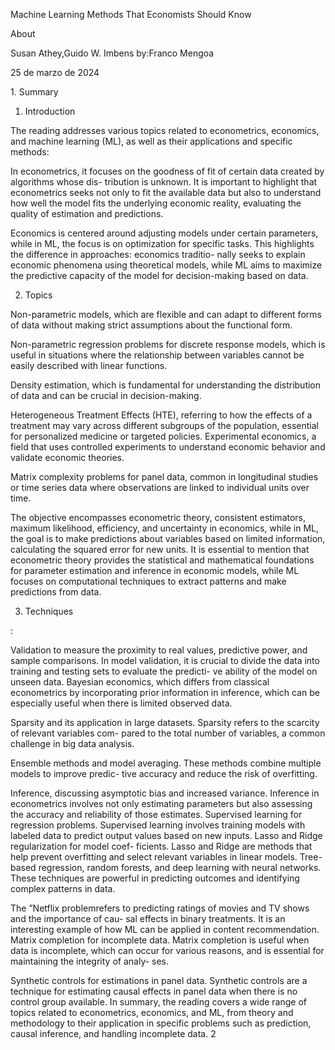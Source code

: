﻿Machine Learning Methods That Economists Should Know

About

Susan Athey,Guido W. Imbens by:Franco Mengoa

25 de marzo de 2024

1\. Summary

1. Introduction

The reading addresses various topics related to econometrics, economics, and machine learning (ML), as well as their applications and specific methods:

In econometrics, it focuses on the goodness of fit of certain data created by algorithms whose dis- tribution is unknown. It is important to highlight that econometrics seeks not only to fit the available data but also to understand how well the model fits the underlying economic reality, evaluating the quality of estimation and predictions.

Economics is centered around adjusting models under certain parameters, while in ML, the focus is on optimization for specific tasks. This highlights the difference in approaches: economics traditio- nally seeks to explain economic phenomena using theoretical models, while ML aims to maximize the predictive capacity of the model for decision-making based on data.

2. Topics

Non-parametric models, which are flexible and can adapt to different forms of data without making strict assumptions about the functional form.

Non-parametric regression problems for discrete response models, which is useful in situations where the relationship between variables cannot be easily described with linear functions.

Density estimation, which is fundamental for understanding the distribution of data and can be crucial in decision-making.

Heterogeneous Treatment Effects (HTE), referring to how the effects of a treatment may vary across different subgroups of the population, essential for personalized medicine or targeted policies. Experimental economics, a field that uses controlled experiments to understand economic behavior and validate economic theories.

Matrix complexity problems for panel data, common in longitudinal studies or time series data where observations are linked to individual units over time.

The objective encompasses econometric theory, consistent estimators, maximum likelihood, efficiency, and uncertainty in economics, while in ML, the goal is to make predictions about variables based on limited information, calculating the squared error for new units. It is essential to mention that econometric theory provides the statistical and mathematical foundations for parameter estimation and inference in economic models, while ML focuses on computational techniques to extract patterns and make predictions from data.

3. Techniques

:

Validation to measure the proximity to real values, predictive power, and sample comparisons. In model validation, it is crucial to divide the data into training and testing sets to evaluate the predicti- ve ability of the model on unseen data. Bayesian economics, which differs from classical econometrics by incorporating prior information in inference, which can be especially useful when there is limited observed data.

Sparsity and its application in large datasets. Sparsity refers to the scarcity of relevant variables com- pared to the total number of variables, a common challenge in big data analysis.

Ensemble methods and model averaging. These methods combine multiple models to improve predic- tive accuracy and reduce the risk of overfitting.

Inference, discussing asymptotic bias and increased variance. Inference in econometrics involves not only estimating parameters but also assessing the accuracy and reliability of those estimates. Supervised learning for regression problems. Supervised learning involves training models with labeled data to predict output values based on new inputs. Lasso and Ridge regularization for model coef- ficients. Lasso and Ridge are methods that help prevent overfitting and select relevant variables in linear models. Tree-based regression, random forests, and deep learning with neural networks. These techniques are powerful in predicting outcomes and identifying complex patterns in data.

The ”Netflix problemrefers to predicting ratings of movies and TV shows and the importance of cau- sal effects in binary treatments. It is an interesting example of how ML can be applied in content recommendation. Matrix completion for incomplete data. Matrix completion is useful when data is incomplete, which can occur for various reasons, and is essential for maintaining the integrity of analy- ses.

Synthetic controls for estimations in panel data. Synthetic controls are a technique for estimating causal effects in panel data when there is no control group available. In summary, the reading covers a wide range of topics related to econometrics, economics, and ML, from theory and methodology to their application in specific problems such as prediction, causal inference, and handling incomplete data.
2
